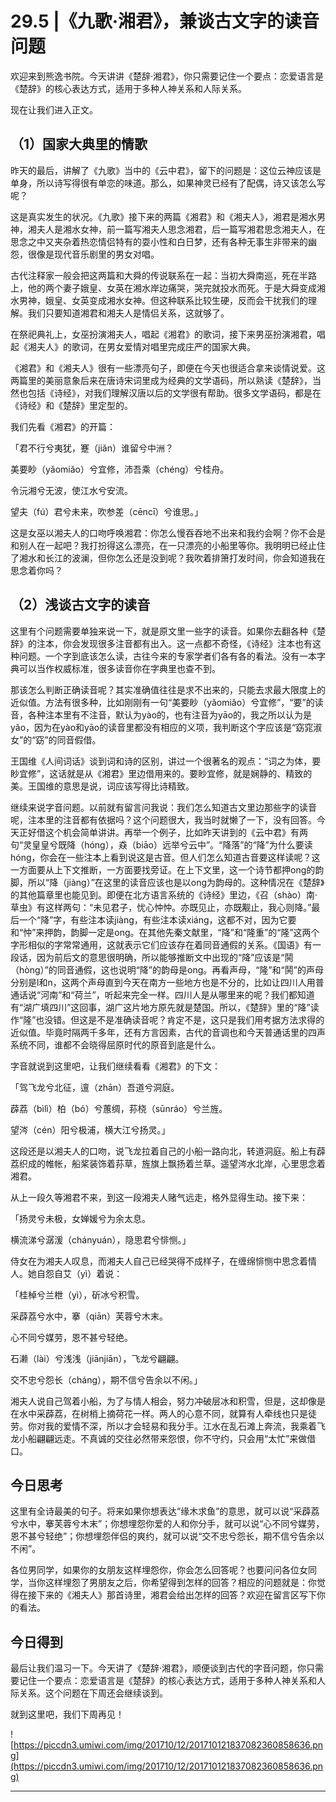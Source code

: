 # 29.5 |《九歌·湘君》，兼谈古文字的读音问题

欢迎来到熊逸书院。今天讲讲《楚辞·湘君》，你只需要记住一个要点：恋爱语言是《楚辞》的核心表达方式，适用于多种人神关系和人际关系。

现在让我们进入正文。

## （1）国家大典里的情歌

昨天的最后，讲解了《九歌》当中的《云中君》，留下的问题是：这位云神应该是单身，所以诗写得很有单恋的味道。那么，如果神灵已经有了配偶，诗又该怎么写呢？

这是真实发生的状况。《九歌》接下来的两篇《湘君》和《湘夫人》，湘君是湘水男神，湘夫人是湘水女神，前一篇写湘夫人思念湘君，后一篇写湘君思念湘夫人，在思念之中又夹杂着热恋情侣特有的耍小性和白日梦，还有各种无事生非带来的幽怨，很像是现代音乐剧里的男女对唱。

古代注释家一般会把这两篇和大舜的传说联系在一起：当初大舜南巡，死在半路上，他的两个妻子娥皇、女英在湘水岸边痛哭，哭完就投水而死。于是大舜变成湘水男神，娥皇、女英变成湘水女神。但这种联系比较生硬，反而会干扰我们的理解。我们只要知道湘君和湘夫人是情侣关系，这就够了。

在祭祀典礼上，女巫扮演湘夫人，唱起《湘君》的歌词，接下来男巫扮演湘君，唱起《湘夫人》的歌词，在男女爱情对唱里完成庄严的国家大典。

《湘君》和《湘夫人》很有一些漂亮句子，即便在今天也很适合拿来谈情说爱。这两篇里的美丽意象后来在唐诗宋词里成为经典的文学语码，所以熟读《楚辞》，当然也包括《诗经》，对我们理解汉唐以后的文学很有帮助。很多文学语码，都是在《诗经》和《楚辞》里定型的。

我们先看《湘君》的开篇：

「君不行兮夷犹，蹇（jiǎn）谁留兮中洲？

美要眇（yǎomiǎo）兮宜修，沛吾乘（chéng）兮桂舟。

令沅湘兮无波，使江水兮安流。

望夫（fú）君兮未来，吹参差（cēncī）兮谁思。」

这是女巫以湘夫人的口吻呼唤湘君：你怎么慢吞吞地不出来和我约会啊？你不会是和别人在一起吧？我打扮得这么漂亮，在一只漂亮的小船里等你。我明明已经止住了湘水和长江的波澜，但你怎么还是没到呢？我吹着排箫打发时间，你会知道我在思念着你吗？

## （2）浅谈古文字的读音

这里有个问题需要单独来说一下，就是原文里一些字的读音。如果你去翻各种《楚辞》的注本，你会发现很多注音都有出入。这一点都不奇怪，《诗经》注本也有这种问题。一个字到底该怎么读，古往今来的专家学者们各有各的看法。没有一本字典可以当作权威标准，很多读音你在字典里也查不到。

那该怎么判断正确读音呢？其实准确值往往是求不出来的，只能去求最大限度上的近似值。方法有很多种，比如刚刚有一句“美要眇（yǎomiǎo）兮宜修”，“要”的读音，各种注本里有不注音，默认为yào的，也有注音为yāo的，我之所以认为是yǎo，因为在yào和yāo的读音里都没有相应的义项，我判断这个字应该是“窈窕淑女”的“窈”的同音假借。

王国维《人间词话》谈到词和诗的区别，讲过一个很著名的观点：“词之为体，要眇宜修”，这话就是从《湘君》里边借用来的。要眇宜修，就是娴静的、精致的美。王国维的意思是说，词应该写得比诗精致。

继续来说字音问题。以前就有留言问我说：我们怎么知道古文里边那些字的读音呢，注本里的注音都有依据吗？这个问题很大，我当时就懒了一下，没有回答。今天正好借这个机会简单讲讲。再举一个例子，比如昨天讲到的《云中君》有两句“灵皇皇兮既降（hóng），猋（biāo）远举兮云中”。“降落”的“降”为什么要读hóng，你会在一些注本上看到说这是古音。但人们怎么知道古音要这样读呢？这一方面要从上下文推断，一方面要找旁证。在上下文里，这一个诗节都押ong的韵脚，所以“降（jiàng）”在这里的读音应该也是以ong为韵母的。这种情况在《楚辞》的其他篇章里也能见到。即便在北方语言系统的《诗经》里边，《召（shào）南·草虫》有这样两句：“未见君子，忧心忡忡。亦既见止，亦既觏止，我心则降。”最后一个“降”字，有些注本读jiàng，有些注本读xiáng，这都不对，因为它要和“忡”来押韵，韵脚一定是ong。在其他先秦文献里，“降”和“隆重”的“隆”这两个字形相似的字常常通用，这就表示它们应该存在着同音通假的关系。《国语》有一段话，因为前后文的意思很明确，所以能够推断文中出现的“降”应该是“鬨（hòng）”的同音通假，这也说明“降”的韵母是ong。再看声母，“隆”和“鬨”的声母分别是l和n，这两个声母直到今天在南方一些地方也是不分的，比如让四川人用普通话说“河南”和“荷兰”，听起来完全一样。四川人是从哪里来的呢？我们都知道有“湖广填四川”这回事，湖广这片地方原先就是楚国。所以，《楚辞》里的“降”读作“隆”也没错。但这是不是准确读音呢？肯定不是，这只是我们用考据方法求得的近似值。毕竟时隔两千多年，还有方言因素，古代的音调也和今天普通话里的四声系统不同，谁都不会晓得屈原时代的原音到底是什么。

字音就说到这里吧，让我们继续看看《湘君》的下文：

「驾飞龙兮北征，邅（zhān）吾道兮洞庭。

薜荔（bìlì）柏（bó）兮蕙绸，荪桡（sūnráo）兮兰旌。

望涔（cén）阳兮极浦，横大江兮扬灵。」

这段还是以湘夫人的口吻，说飞龙拉着自己的小船一路向北，转道洞庭。船上有薜荔织成的帷帐，船桨装饰着荪草，旌旗上飘扬着兰草。遥望涔水北岸，心里思念着湘君。

从上一段久等湘君不来，到这一段湘夫人赌气远走，格外显得生动。接下来：

「扬灵兮未极，女婵媛兮为余太息。

横流涕兮潺湲（chányuán），隐思君兮悱恻。」

侍女在为湘夫人叹息，而湘夫人自己已经哭得不成样子，在缠绵悱恻中思念着情人。她自怨自艾（yì）着说：

「桂棹兮兰枻（yì），斫冰兮积雪。

采薜荔兮水中，搴（qiān）芙蓉兮木末。

心不同兮媒劳，恩不甚兮轻绝。

石濑（lài）兮浅浅（jiānjiān），飞龙兮翩翩。

交不忠兮怨长（cháng），期不信兮告余以不闲。」

湘夫人说自己驾着小船，为了与情人相会，努力冲破层冰和积雪，但是，这却像是在水中采薜荔，在树梢上摘荷花一样。两人的心意不同，就算有人牵线也只是徒劳。你对我的爱情不深，所以才会轻易和我分手。江水在乱石滩上奔流，我乘着飞龙小船翩翩远走。不真诚的交往必然带来怨恨，你不守约，只会用“太忙”来做借口。

## 今日思考

这里有全诗最美的句子。将来如果你想表达“缘木求鱼”的意思，就可以说“采薜荔兮水中，搴芙蓉兮木末”；你想埋怨你爱的人和你分手，就可以说“心不同兮媒劳，恩不甚兮轻绝”；你想埋怨伴侣的爽约，就可以说“交不忠兮怨长，期不信兮告余以不闲”。

各位男同学，如果你的女朋友这样埋怨你，你会怎么回答呢？也要问问各位女同学，当你这样埋怨了男朋友之后，你希望得到怎样的回答？相应的问题就是：你觉得在接下来的《湘夫人》那首诗里，湘君会给出怎样的回答？欢迎在留言区写下你的看法。

## 今日得到

最后让我们温习一下。今天讲了《楚辞·湘君》，顺便谈到古代的字音问题，你只需要记住一个要点：恋爱语言是《楚辞》的核心表达方式，适用于多种人神关系和人际关系。这个问题在下周还会继续谈到。

就到这里吧，我们下周再见！

![https://piccdn3.umiwi.com/img/201710/12/201710121837082360858636.png](https://piccdn3.umiwi.com/img/201710/12/201710121837082360858636.png)

---
